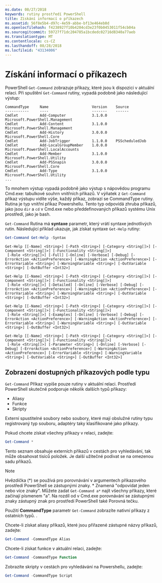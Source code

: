 ```yaml
---
ms.date: 08/27/2018
keywords: rutiny prostředí PowerShell
title: Získání informací o příkazech
ms.assetid: 56f8e5b4-d97c-4e59-abbe-bf13e464eb0d
ms.openlocfilehash: f4238927f10b4204cd3e23f0b0453011f54cb04a
ms.sourcegitcommit: 59727f71dc204785a1bcdedc02716d8340a77aeb
ms.translationtype: MT
ms.contentlocale: cs-CZ
ms.lasthandoff: 08/28/2018
ms.locfileid: "43134006"
---
```

# <a name="getting-information-about-commands"></a>Získání informací o příkazech

PowerShell `Get-Command` zobrazuje příkazy, které jsou k dispozici v aktuální relaci.
Při spuštění `Get-Command` rutiny, vypadá podobně jako následující výstup:

```output
CommandType     Name                    Version    Source
-----------     ----                    -------    ------
Cmdlet          Add-Computer            3.1.0.0    Microsoft.PowerShell.Management
Cmdlet          Add-Content             3.1.0.0    Microsoft.PowerShell.Management
Cmdlet          Add-History             3.0.0.0    Microsoft.PowerShell.Core
Cmdlet          Add-JobTrigger          1.1.0.0    PSScheduledJob
Cmdlet          Add-LocalGroupMember    1.0.0.0    Microsoft.PowerShell.LocalAccounts
Cmdlet          Add-Member              3.1.0.0    Microsoft.PowerShell.Utility
Cmdlet          Add-PSSnapin            3.0.0.0    Microsoft.PowerShell.Core
Cmdlet          Add-Type                3.1.0.0    Microsoft.PowerShell.Utility
...
```

To mnohem výstup vypadá podobně jako výstup s nápovědou programu Cmd.exe: tabulkové souhrn vnitřních příkazů. V výňatek z `Get-Command` příkaz výstupu vidíte výše, každý příkaz, zobrazí se CommandType rutiny. Rutina je typ vnitřní příkaz Powershellu. Tento typ odpovídá zhruba příkazů, jako jsou `dir` a `cd` v Cmd.exe nebo předdefinovaných příkazů systému Unix prostředí, jako je bash.

`Get-Command` Rutina má **syntaxe** parametr, který vrátí syntaxe jednotlivých rutin. Následující příklad ukazuje, jak získat syntaxe `Get-Help` rutiny:

```powershell
Get-Command Get-Help -Syntax
```

```output
Get-Help [[-Name] <String>] [-Path <String>] [-Category <String[]>] [-Component <String[]>] [-Functionality <String[]>]
 [-Role <String[]>] [-Full] [-Online] [-Verbose] [-Debug] [-ErrorAction <ActionPreference>] [-WarningAction <ActionPreference>] [-ErrorVariable <String>] [-WarningVariable <String>] [-OutVariable <String>] [-OutBuffer <Int32>]

Get-Help [[-Name] <String>] [-Path <String>] [-Category <String[]>] [-Component <String[]>] [-Functionality <String[]>]
 [-Role <String[]>] [-Detailed] [-Online] [-Verbose] [-Debug] [-ErrorAction <ActionPreference>] [-WarningAction <ActionPreference>] [-ErrorVariable <String>] [-WarningVariable <String>] [-OutVariable <String>] [-OutBuffer <Int32>]

Get-Help [[-Name] <String>] [-Path <String>] [-Category <String[]>] [-Component <String[]>] [-Functionality <String[]>]
 [-Role <String[]>] [-Examples] [-Online] [-Verbose] [-Debug] [-ErrorAction <ActionPreference>] [-WarningAction <ActionPreference>] [-ErrorVariable <String>] [-WarningVariable <String>] [-OutVariable <String>] [-OutBuffer <Int32>]

Get-Help [[-Name] <String>] [-Path <String>] [-Category <String[]>] [-Component <String[]>] [-Functionality <String[]>]
 [-Role <String[]>] [-Parameter <String>] [-Online] [-Verbose] [-Debug] [-ErrorAction <ActionPreference>] [-WarningAction <ActionPreference>] [-ErrorVariable <String>] [-WarningVariable <String>] [-OutVariable <String>] [-OutBuffer <Int32>]
```

## <a name="displaying-available-command-by-type"></a>Zobrazení dostupných příkazových podle typu

`Get-Command` Příkaz vypíše pouze rutiny v aktuální relaci. Prostředí PowerShell skutečně podporuje několik dalších typů příkazy:

- Aliasy
- Funkce
- Skripty

Externí spustitelné soubory nebo soubory, které mají obslužné rutiny typu registrovaný typ souboru, adaptéry taky klasifikované jako příkazy.

Pokud chcete získat všechny příkazy v relaci, zadejte:

```powershell
Get-Command *
```

Tento seznam obsahuje externích příkazů v cestách pro vyhledávání, tak může obsahovat tisíců položek.
Je další užitečné podívat se na omezenou sadu příkazů.

> [!NOTE]
> Hvězdička (\*) se používá pro porovnávání v argumentech příkazového prostředí PowerShell se zástupnými znaky. \* Znamená "odpovídat jeden nebo více znaky". Můžete zadat `Get-Command a*` najít všechny příkazy, které začínají písmenem "a". Na rozdíl od v Cmd.exe porovnávání se zástupnými znaky zástupný znak pro prostředí PowerShell také Porovná tečku.

Použití **CommandType** parametr `Get-Command` zobrazíte nativní příkazy z ostatních typů.
.

Chcete-li získat aliasy příkazů, které jsou přiřazené zástupné názvy příkazů, zadejte:

```powershell
Get-Command -CommandType Alias
```

Chcete-li získat funkce v aktuální relaci, zadejte:

```powershell
Get-Command -CommandType Function
```

Zobrazíte skripty v cestách pro vyhledávání na Powershellu, zadejte:

```powershell
Get-Command -CommandType Script
```